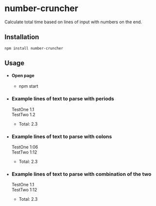 # number-cruncher

Calculate total time based on lines of input with numbers on the end.

## Installation

`npm install number-cruncher`

## Usage

- #### Open page
  - npm start
- ### Example lines of text to parse with periods

  TestOne 1.1\
  TestTwo 1.2

  - Total: 2.3

- ### Example lines of text to parse with colons

  TestOne 1:06\
  TestTwo 1:12

  - Total: 2.3

- ### Example lines of text to parse with combination of the two

  TestOne 1.1\
  TestTwo 1:12

  - Total: 2.3

